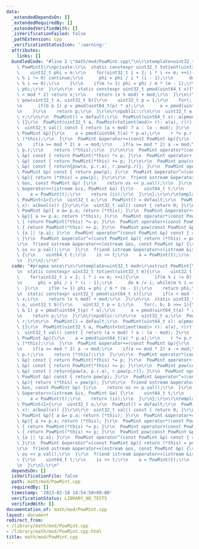 ```yaml
---
data:
  _extendedDependsOn: []
  _extendedRequiredBy: []
  _extendedVerifiedWith: []
  _isVerificationFailed: false
  _pathExtension: cpp
  _verificationStatusIcon: ':warning:'
  attributes:
    links: []
  bundledCode: "#line 2 \"math/mod/PowMint.cpp\"\n\r\ntemplate<uint32_t mod>\r\nstruct\
    \ PowMint{\r\nprivate:\r\n  static constexpr uint32_t totient(uint32_t m){\r\n\
    \    uint32_t phi = m;\r\n    for(uint32_t i = 2; i * i <= m; ++i){\r\n      if(m\
    \ % i != 0) continue;\r\n      phi = phi / i * (i - 1);\r\n      do m /= i; while(m\
    \ % i == 0);\r\n    }\r\n    if(m != 1) phi = phi / m * (m - 1);\r\n    return\
    \ phi;\r\n  }\r\n\r\n  static constexpr uint32_t pmod(uint64_t x){\r\n    if(x\
    \ < mod * 2) return x;\r\n    return (x % mod) + mod;\r\n  }\r\n\r\n  static uint32_t\
    \ pow(uint32_t a, uint32_t b){\r\n    uint32_t p = 1;\r\n    for(; b; b >>= 1){\r\
    \n      if(b & 1) p = pmod(uint64_t(p) * a);\r\n      a = pmod(uint64_t(a) * a);\r\
    \n    }\r\n    return p;\r\n  }\r\n\r\npublic:\r\n\r\n  uint32_t a;\r\n  PowMint<totient(mod)>\
    \ r;\r\n\r\n  PowMint() = default;\r\n  PowMint(uint64_t x): a(pmod(x)), r(x)\
    \ {}\r\n  PowMint(uint32_t a, PowMint<totient(mod)> r): a(a), r(r) {}\r\n  \r\n\
    \  uint32_t val() const { return (a < mod) ? a : (a - mod); }\r\n  PowMint &operator*=(const\
    \ PowMint &p){\r\n    a = pmod(uint64_t(a) * p.a);\r\n    r *= p.r;\r\n    return\
    \ (*this);\r\n  }\r\n  PowMint &operator+=(const PowMint &p){\r\n    a += p.a;\r\
    \n    if(a >= mod * 2) a -= mod;\r\n    if(a >= mod * 2) a -= mod;\r\n    r +=\
    \ p.r;\r\n    return (*this);\r\n  }\r\n\r\n  PowMint operator*(const PowMint\
    \ &p) const { return PowMint(*this) *= p; }\r\n  PowMint operator+(const PowMint\
    \ &p) const { return PowMint(*this) += p; }\r\n\r\n  PowMint pow(const PowMint\
    \ &p) const { return{pow(a, p.r.a), r.pow(p.r)}; }\r\n  PowMint operator^(const\
    \ PowMint &p) const { return pow(p); }\r\n  PowMint &operator^=(const PowMint\
    \ &p){ return (*this) = pow(p); }\r\n\r\n  friend ostream &operator<<(ostream\
    \ &os, const PowMint &p) {\r\n    return os << p.val();\r\n  }\r\n  friend istream\
    \ &operator>>(istream &is, PowMint &a) {\r\n    uint64_t t;\r\n    is >> t;\r\n\
    \    a = PowMint(t);\r\n    return (is);\r\n  }\r\n};\r\n\r\ntemplate<> struct\
    \ PowMint<1>{\r\n  uint32_t a;\r\n  PowMint() = default;\r\n  PowMint(uint64_t\
    \ x): a(bool(x)) {}\r\n\r\n  uint32_t val() const { return 0; }\r\n  PowMint &operator*=(const\
    \ PowMint &p){ a &= p.a; return (*this); }\r\n  PowMint &operator+=(const PowMint\
    \ &p){ a += p.a; return (*this); }\r\n  PowMint operator*(const PowMint &p) const\
    \ { return PowMint(*this) *= p; }\r\n  PowMint operator+(const PowMint &p) const\
    \ { return PowMint(*this) += p; }\r\n  PowMint pow(const PowMint &p) const { return\
    \ {a || !p.a}; }\r\n  PowMint operator^(const PowMint &p) const { return pow(p);\
    \ }\r\n  PowMint &operator^=(const PowMint &p){ return (*this) = pow(p); }\r\n\
    \r\n  friend ostream &operator<<(ostream &os, const PowMint &p) {\r\n    return\
    \ os << p.val();\r\n  }\r\n  friend istream &operator>>(istream &is, PowMint &a)\
    \ {\r\n    uint64_t t;\r\n    is >> t;\r\n    a = PowMint(t);\r\n    return (is);\r\
    \n  }\r\n};\r\n"
  code: "#pragma once\r\n\r\ntemplate<uint32_t mod>\r\nstruct PowMint{\r\nprivate:\r\
    \n  static constexpr uint32_t totient(uint32_t m){\r\n    uint32_t phi = m;\r\n\
    \    for(uint32_t i = 2; i * i <= m; ++i){\r\n      if(m % i != 0) continue;\r\
    \n      phi = phi / i * (i - 1);\r\n      do m /= i; while(m % i == 0);\r\n  \
    \  }\r\n    if(m != 1) phi = phi / m * (m - 1);\r\n    return phi;\r\n  }\r\n\r\
    \n  static constexpr uint32_t pmod(uint64_t x){\r\n    if(x < mod * 2) return\
    \ x;\r\n    return (x % mod) + mod;\r\n  }\r\n\r\n  static uint32_t pow(uint32_t\
    \ a, uint32_t b){\r\n    uint32_t p = 1;\r\n    for(; b; b >>= 1){\r\n      if(b\
    \ & 1) p = pmod(uint64_t(p) * a);\r\n      a = pmod(uint64_t(a) * a);\r\n    }\r\
    \n    return p;\r\n  }\r\n\r\npublic:\r\n\r\n  uint32_t a;\r\n  PowMint<totient(mod)>\
    \ r;\r\n\r\n  PowMint() = default;\r\n  PowMint(uint64_t x): a(pmod(x)), r(x)\
    \ {}\r\n  PowMint(uint32_t a, PowMint<totient(mod)> r): a(a), r(r) {}\r\n  \r\n\
    \  uint32_t val() const { return (a < mod) ? a : (a - mod); }\r\n  PowMint &operator*=(const\
    \ PowMint &p){\r\n    a = pmod(uint64_t(a) * p.a);\r\n    r *= p.r;\r\n    return\
    \ (*this);\r\n  }\r\n  PowMint &operator+=(const PowMint &p){\r\n    a += p.a;\r\
    \n    if(a >= mod * 2) a -= mod;\r\n    if(a >= mod * 2) a -= mod;\r\n    r +=\
    \ p.r;\r\n    return (*this);\r\n  }\r\n\r\n  PowMint operator*(const PowMint\
    \ &p) const { return PowMint(*this) *= p; }\r\n  PowMint operator+(const PowMint\
    \ &p) const { return PowMint(*this) += p; }\r\n\r\n  PowMint pow(const PowMint\
    \ &p) const { return{pow(a, p.r.a), r.pow(p.r)}; }\r\n  PowMint operator^(const\
    \ PowMint &p) const { return pow(p); }\r\n  PowMint &operator^=(const PowMint\
    \ &p){ return (*this) = pow(p); }\r\n\r\n  friend ostream &operator<<(ostream\
    \ &os, const PowMint &p) {\r\n    return os << p.val();\r\n  }\r\n  friend istream\
    \ &operator>>(istream &is, PowMint &a) {\r\n    uint64_t t;\r\n    is >> t;\r\n\
    \    a = PowMint(t);\r\n    return (is);\r\n  }\r\n};\r\n\r\ntemplate<> struct\
    \ PowMint<1>{\r\n  uint32_t a;\r\n  PowMint() = default;\r\n  PowMint(uint64_t\
    \ x): a(bool(x)) {}\r\n\r\n  uint32_t val() const { return 0; }\r\n  PowMint &operator*=(const\
    \ PowMint &p){ a &= p.a; return (*this); }\r\n  PowMint &operator+=(const PowMint\
    \ &p){ a += p.a; return (*this); }\r\n  PowMint operator*(const PowMint &p) const\
    \ { return PowMint(*this) *= p; }\r\n  PowMint operator+(const PowMint &p) const\
    \ { return PowMint(*this) += p; }\r\n  PowMint pow(const PowMint &p) const { return\
    \ {a || !p.a}; }\r\n  PowMint operator^(const PowMint &p) const { return pow(p);\
    \ }\r\n  PowMint &operator^=(const PowMint &p){ return (*this) = pow(p); }\r\n\
    \r\n  friend ostream &operator<<(ostream &os, const PowMint &p) {\r\n    return\
    \ os << p.val();\r\n  }\r\n  friend istream &operator>>(istream &is, PowMint &a)\
    \ {\r\n    uint64_t t;\r\n    is >> t;\r\n    a = PowMint(t);\r\n    return (is);\r\
    \n  }\r\n};\r\n"
  dependsOn: []
  isVerificationFile: false
  path: math/mod/PowMint.cpp
  requiredBy: []
  timestamp: '2023-02-10 14:54:58+09:00'
  verificationStatus: LIBRARY_NO_TESTS
  verifiedWith: []
documentation_of: math/mod/PowMint.cpp
layout: document
redirect_from:
- /library/math/mod/PowMint.cpp
- /library/math/mod/PowMint.cpp.html
title: math/mod/PowMint.cpp
---
```

